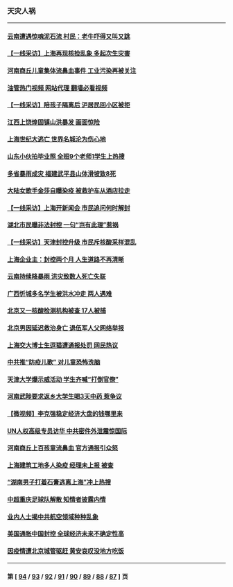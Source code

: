 ### 天灾人祸
---
#### [云南遭遇惊魂泥石流 村民：老牛吓得又叫又跳](../../pages/ncid280/n13747939.md?05292045) 
#### [【一线采访】上海再现核捡乱象 多起次生灾害](../../pages/ncid280/n13747317.md?05292045) 
#### [河南商丘儿童集体流鼻血事件 工业污染再被关注](../../pages/ncid280/n13747065.md?05292045) 
#### [油管热门视频 网站代理 翻墙必看视频](http://209.222.30.114:81/youtube.html?05292045)
#### [【一线采访】陪孩子隔离后 沪居民回小区被拒](../../pages/ncid280/n13747354.md?05292045) 
#### [江西上饶煌固镇山洪暴发 画面惊险](../../pages/ncid280/n13747365.md?05292045) 
#### [上海世纪大逃亡 世界名城沦为伤心地](../../pages/ncid280/n13747294.md?05292045) 
#### [山东小伙拍毕业照 全班9个老师1学生上热搜](../../pages/ncid280/n13747276.md?05292045) 
#### [多省暴雨成灾 福建武平县山体滑坡致8死](../../pages/ncid280/n13747273.md?05292045) 
#### [大陆女歌手金莎自曝染疫 被救护车从酒店拉走](../../pages/ncid280/n13746956.md?05292045) 
#### [【一线采访】上海开新闻会 市民追问何时解封](../../pages/ncid280/n13746965.md?05292045) 
#### [湖北市民曝非法封控 一句“岂有此理”惹祸](../../pages/ncid280/n13746925.md?05292045) 
#### [【一线采访】天津封控升级 市民斥核酸采样混乱](../../pages/ncid280/n13746738.md?05292045) 
#### [上海企业主：封控两个月 人生道路不再清晰](../../pages/ncid280/n13746772.md?05292045) 
#### [云南持续降暴雨 洪灾致数人死亡失联](../../pages/ncid280/n13746734.md?05292045) 
#### [广西忻城多名学生被洪水冲走 两人遇难](../../pages/ncid280/n13746688.md?05292045) 
#### [北京又一核酸检测机构被查 17人被捕](../../pages/ncid280/n13746643.md?05292045) 
#### [北京男因延迟救治身亡 退伍军人父网络举报](../../pages/ncid280/n13746519.md?05292045) 
#### [上海交大博士生逗猫遭通报处罚 网民热议](../../pages/ncid280/n13746363.md?05292045) 
#### [中共推“防疫儿歌” 对儿童恐怖洗脑](../../pages/ncid280/n13746244.md?05292045) 
#### [天津大学爆示威活动 学生齐喊“打倒官僚”](../../pages/ncid280/n13746187.md?05292045) 
#### [河南武陟要求返乡大学生喝3天中药 惹争议](../../pages/ncid280/n13746010.md?05292045) 
#### [【微视频】李克强稳定经济大盘的钱哪里来](../../pages/ncid280/n13745943.md?05292045) 
#### [UN人权高级专员访华 中共密件外泄震惊国际](../../pages/ncid280/n13745817.md?05292045) 
#### [河南商丘上百孩童流鼻血 官方通报引众怒](../../pages/ncid280/n13745686.md?05292045) 
#### [上海建筑工地多人染疫 经理未上报 被查](../../pages/ncid280/n13745741.md?05292045) 
#### [“湖南男子打着石膏逃离上海”冲上热搜](../../pages/ncid280/n13745654.md?05292045) 
#### [中超重庆足球队解散 知情者披露内情](../../pages/ncid280/n13745612.md?05292045) 
#### [业内人士揭中共航空领域种种乱象](../../pages/ncid280/n13745602.md?05292045) 
#### [美国通胀中国封控 全球经济未来不确定性高](../../pages/ncid280/n13745529.md?05292045) 
#### [因疫情遭北京城管驱赶 黄安哀叹没地方吃饭](../../pages/ncid280/n13745265.md?05292045) 

---
#### 第 [ [94](./94.md?05292045) / [93](./93.md?05292045) / [92](./92.md?05292045) / [91](./91.md?05292045) / [90](./90.md?05292045) / [89](./89.md?05292045) / [88](./88.md?05292045) / [87](./87.md?05292045) ] 页

